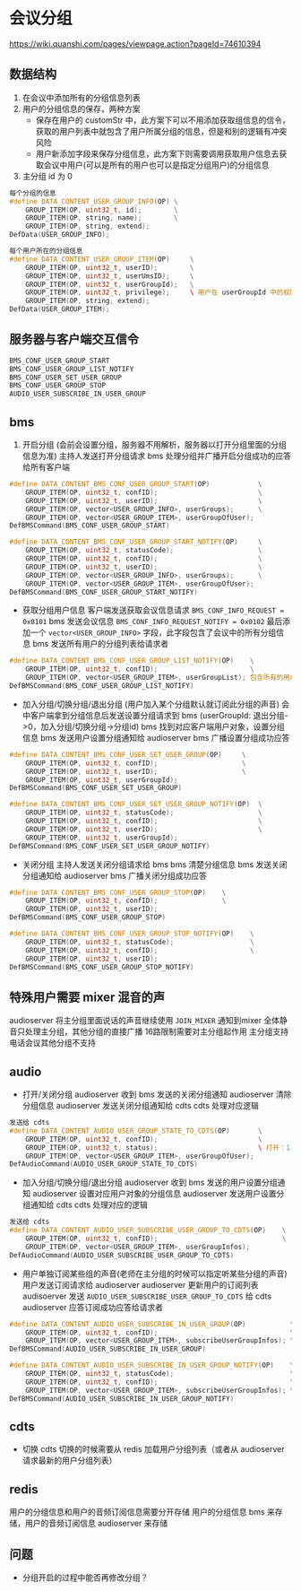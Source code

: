 # 会议分组

<https://wiki.quanshi.com/pages/viewpage.action?pageId=74610394>

## 数据结构

1. 在会议中添加所有的分组信息列表
2. 用户的分组信息的保存，两种方案
   + 保存在用户的 customStr 中，此方案下可以不用添加获取组信息的信令，获取的用户列表中就包含了用户所属分组的信息，但是和别的逻辑有冲突风险
   + 用户新添加字段来保存分组信息，此方案下则需要调用获取用户信息去获取会议中用户(可以是所有的用户也可以是指定分组用户)的分组信息
3. 主分组 id 为 0

```cpp
每个分组的信息
#define DATA_CONTENT_USER_GROUP_INFO(OP) \
    GROUP_ITEM(OP, uint32_t, id);        \
    GROUP_ITEM(OP, string, name);        \
    GROUP_ITEM(OP, string, extend);
DefData(USER_GROUP_INFO);

每个用户所在的分组信息
#define DATA_CONTENT_USER_GROUP_ITEM(OP)     \
    GROUP_ITEM(OP, uint32_t, userID);        \
    GROUP_ITEM(OP, uint32_t, userUmsID);     \
    GROUP_ITEM(OP, uint32_t, userGroupId);   \
    GROUP_ITEM(OP, uint32_t, privilege);     \ 用户在 userGroupId 中的权限, 可听：0x01 可说: 0x02
    GROUP_ITEM(OP, string, extend);
DefData(USER_GROUP_ITEM);
```

## 服务器与客户端交互信令

```cpp
BMS_CONF_USER_GROUP_START
BMS_CONF_USER_GROUP_LIST_NOTIFY
BMS_CONF_USER_SET_USER_GROUP
BMS_CONF_USER_GROUP_STOP
AUDIO_USER_SUBSCRIBE_IN_USER_GROUP
```

## bms

1. 开启分组 (会前会设置分组，服务器不用解析，服务器以打开分组里面的分组信息为准)
主持人发送打开分组请求
bms 处理分组并广播开启分组成功的应答给所有客户端

```cpp
#define DATA_CONTENT_BMS_CONF_USER_GROUP_START(OP)            \
    GROUP_ITEM(OP, uint32_t, confID);                         \
    GROUP_ITEM(OP, uint32_t, userID);                         \
    GROUP_ITEM(OP, vector<USER_GROUP_INFO>, userGroups);      \
    GROUP_ITEM(OP, vector<USER_GROUP_ITEM>, userGroupOfUser);
DefBMSCommand(BMS_CONF_USER_GROUP_START)

#define DATA_CONTENT_BMS_CONF_USER_GROUP_START_NOTIFY(OP)     \
    GROUP_ITEM(OP, uint32_t, statusCode);                     \
    GROUP_ITEM(OP, uint32_t, confID);                         \
    GROUP_ITEM(OP, uint32_t, userID);                         \
    GROUP_ITEM(OP, vector<USER_GROUP_INFO>, userGroups);      \
    GROUP_ITEM(OP, vector<USER_GROUP_ITEM>, userGroupOfUser);
DefBMSCommand(BMS_CONF_USER_GROUP_START_NOTIFY)
```

+ 获取分组用户信息
客户端发送获取会议信息请求 `BMS_CONF_INFO_REQUEST = 0x0101`
bms 发送会议信息 `BMS_CONF_INFO_REQUEST_NOTIFY = 0x0102` 最后添加一个 `vector<USER_GROUP_INFO>` 字段，此字段包含了会议中的所有分组信息
bms 发送所有用户的分组列表给请求者

```cpp
#define DATA_CONTENT_BMS_CONF_USER_GROUP_LIST_NOTIFY(OP)    \
    GROUP_ITEM(OP, uint32_t, confID);                       \
    GROUP_ITEM(OP, vector<USER_GROUP_ITEM>, userGroupList); 包含所有的用户
DefBMSCommand(BMS_CONF_USER_GROUP_LIST_NOTIFY)
```

+ 加入分组/切换分组/退出分组 (用户加入某个分组默认就订阅此分组的声音)
会中客户端拿到分组信息后发送设置分组请求到 bms (userGroupId: 退出分组->0，加入分组/切换分组->分组id)
bms 找到对应客户端用户对象，设置分组信息
bms 发送用户设置分组通知给 audioserver
bms 广播设置分组成功应答

```cpp
#define DATA_CONTENT_BMS_CONF_USER_SET_USER_GROUP(OP)     \
    GROUP_ITEM(OP, uint32_t, confID);                     \
    GROUP_ITEM(OP, uint32_t, userID);                     \
    GROUP_ITEM(OP, uint32_t, userGroupId);
DefBMSCommand(BMS_CONF_USER_SET_USER_GROUP)

#define DATA_CONTENT_BMS_CONF_USER_SET_USER_GROUP_NOTIFY(OP)  \
    GROUP_ITEM(OP, uint32_t, statusCode);                     \
    GROUP_ITEM(OP, uint32_t, confID);                         \
    GROUP_ITEM(OP, uint32_t, userID);                         \
    GROUP_ITEM(OP, uint32_t, userGroupId);
DefBMSCommand(BMS_CONF_USER_SET_USER_GROUP_NOTIFY)
```

+ 关闭分组
主持人发送关闭分组请求给 bms
bms 清楚分组信息
bms 发送关闭分组通知给 audioserver
bms 广播关闭分组成功应答

```cpp
#define DATA_CONTENT_BMS_CONF_USER_GROUP_STOP(OP)    \
    GROUP_ITEM(OP, uint32_t, confID);                \
    GROUP_ITEM(OP, uint32_t, userID);
DefBMSCommand(BMS_CONF_USER_GROUP_STOP)

#define DATA_CONTENT_BMS_CONF_USER_GROUP_STOP_NOTIFY(OP)    \
    GROUP_ITEM(OP, uint32_t, statusCode);                   \
    GROUP_ITEM(OP, uint32_t, confID);                       \
    GROUP_ITEM(OP, uint32_t, userID);
DefBMSCommand(BMS_CONF_USER_GROUP_STOP_NOTIFY)
```

## 特殊用户需要 mixer 混音的声

audioserver 将主分组里面说话的声音继续使用 `JOIN_MIXER` 通知到mixer
全体静音只处理主分组，其他分组的直接广播
16路限制需要对主分组起作用
主分组支持电话会议其他分组不支持

## audio

+ 打开/关闭分组
audioserver 收到 bms 发送的关闭分组通知
audioserver 清除分组信息
audioserver 发送关闭分组通知给 cdts
cdts 处理对应逻辑

```cpp
发送给 cdts
#define DATA_CONTENT_AUDIO_USER_GROUP_STATE_TO_CDTS(OP)       \
    GROUP_ITEM(OP, uint32_t, confID);                         \
    GROUP_ITEM(OP, uint32_t, status);                         \ 打开：1，关闭：0
    GROUP_ITEM(OP, vector<USER_GROUP_ITEM>, userGroupOfUser);
DefAudioCommand(AUDIO_USER_GROUP_STATE_TO_CDTS)
```

+ 加入分组/切换分组/退出分组
audioserver 收到 bms 发送的用户设置分组通知
audioserver 设置对应用户对象的分组信息
audioserver 发送用户设置分组通知给 cdts
cdts 处理对应的逻辑

```cpp
发送给 cdts
#define DATA_CONTENT_AUDIO_USER_SUBSCRIBE_USER_GROUP_TO_CDTS(OP)    \
    GROUP_ITEM(OP, uint32_t, confID);                               \
    GROUP_ITEM(OP, vector<USER_GROUP_ITEM>, userGroupInfos);
DefAudioCommand(AUDIO_USER_SUBSCRIBE_USER_GROUP_TO_CDTS)
```

+ 用户单独订阅某些组的声音(老师在主分组的时候可以指定听某些分组的声音)
用户发送订阅请求给 audioserver
audioserver 更新用户的订阅列表
audisoerver 发送 `AUDIO_USER_SUBSCRIBE_USER_GROUP_TO_CDTS` 给 cdts
audioserver 应答订阅成功应答给请求者

```cpp
#define DATA_CONTENT_AUDIO_USER_SUBSCRIBE_IN_USER_GROUP(OP)           \
    GROUP_ITEM(OP, uint32_t, confID);                                 \
    GROUP_ITEM(OP, vector<USER_GROUP_ITEM>, subscribeUserGroupInfos); \
DefBMSCommand(AUDIO_USER_SUBSCRIBE_IN_USER_GROUP)

#define DATA_CONTENT_AUDIO_USER_SUBSCRIBE_IN_USER_GROUP_NOTIFY(OP)    \
    GROUP_ITEM(OP, uint32_t, statusCode);                             \
    GROUP_ITEM(OP, uint32_t, confID);                                 \
    GROUP_ITEM(OP, vector<USER_GROUP_ITEM>, subscribeUserGroupInfos); \
DefBMSCommand(AUDIO_USER_SUBSCRIBE_IN_USER_GROUP_NOTIFY)
```

## cdts

+ 切换
cdts 切换的时候需要从 redis 加载用户分组列表（或者从 audioserver 请求最新的用户分组列表）

## redis

用户的分组信息和用户的音频订阅信息需要分开存储
用户的分组信息 bms 来存储，用户的音频订阅信息 audioserver 来存储

## 问题

+ 分组开启的过程中能否再修改分组？

